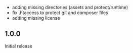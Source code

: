 
  - adding missing directories (assets and protect/runtime)
  - fix .htaccess to protect git and composer files
  - adding missing license

## 1.0.0

Initial release

